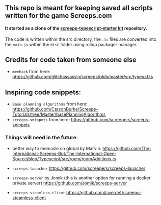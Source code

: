 ## This repo is meant for keeping saved all scripts written for the game Screeps.com


#### It started as a clone of the [screeps-typescript-starter kit](https://github.com/screepers/screeps-typescript-starter)  repository.

The code is written within the src directory, the `.ts` files are converted into the `main.js` within the `dist` folder using rollup packager manager.

## Credits for code taken from someone else
* `memHack` from here: https://github.com/glitchassassin/screeps/blob/master/src/types.d.ts

## Inspiring code snippets:
* `Base planning algorithms` from here: https://github.com/CarsonBurke/Screeps-Tutorials/tree/Master/basePlanningAlgorithms
* `screeps-snippets` from here: https://github.com/screepers/screeps-snippets

### Things will need in the future:
* better way to memoize on global by Marvin:
https://github.com/The-International-Screeps-Bot/The-International-Open-Source/blob/Typescript/src/room/roomAdditions.ts


* `screeps-launcher`
https://github.com/screepers/screeps-launcher


* `screeps-server` by Jomik (this is another option for running a docker private server)
https://github.com/Jomik/screeps-server


* `screeps-steamless-client`
https://github.com/laverdet/screeps-steamless-client